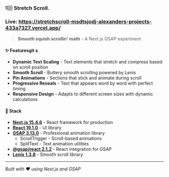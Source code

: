 ### 👇🏼 Stretch Scroll. 
### Live: https://stretchscroll-msdtsjodj-alexanders-projects-433a7327.vercel.app/

> **Smooth squish scrollin' math** - A Next.js GSAP experiment

#### ✨ Featuresgit s

- **Dynamic Text Scaling** - Text elements that stretch and compress based on scroll position
- **Smooth Scroll** - Buttery smooth scrolling powered by Lenis
- **Pin Animations** - Sections that stick and animate during scroll
- **Progressive Reveals** - Text that appears word by word with perfect timing
- **Responsive Design** - Adapts to different screen sizes with dynamic calculations

#### 🚀 Stack

- **[Next.js 15.4.6](https://nextjs.org/)** - React framework for production
- **[React 19.1.0](https://react.dev/)** - UI library
- **[GSAP 3.13.0](https://gsap.com/)** - Professional animation library
  - ScrollTrigger - Scroll-based animations
  - SplitText - Text animation utilities
- **[@gsap/react 2.1.2](https://gsap.com/docs/v3/React/)** - React integration for GSAP
- **[Lenis 1.3.8](https://lenis.studiofreight.com/)** - Smooth scroll library

---

*Built with ❤️ using Next.js and GSAP*